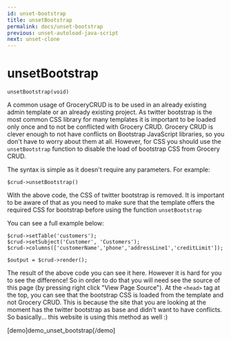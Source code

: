```yaml
---
id: unset-bootstrap
title: unsetBootstrap
permalink: docs/unset-bootstrap
previous: unset-autoload-java-script
next: unset-clone
---
```


# unsetBootstrap


<pre><code class="php">unsetBootstrap(void)</code></pre>
A common usage of GroceryCRUD is to be used in an already existing admin template or an already existing project. As twitter bootstrap is the most common CSS library for many templates it is important to be loaded only once and to not be conflicted with Grocery CRUD. Grocery CRUD is clever enough to not have conflicts on Bootstrap JavaScript libraries, so you don't have to worry about them at all. However, for CSS you should use the <code>unsetBootstrap</code> function to disable the load of bootstrap CSS from Grocery CRUD.

The syntax is simple as it doesn't require any parameters. For example:
<pre><code class="php">$crud->unsetBootstrap()</code></pre>

With the above code, the CSS of twitter bootstrap is removed. It is important to be aware of that as you need to make sure that the template offers the required CSS for bootstrap before using the function <code>unsetBootstrap</code>

You can see a full example below:
<pre><code class="php">$crud->setTable('customers');
$crud->setSubject('Customer', 'Customers');
$crud->columns(['customerName','phone','addressLine1','creditLimit']);

$output = $crud->render();</code></pre>

The result of the above code you can see it here. However it is hard for you to see the difference! So in order to do that you will need see the source of this page (by pressing right click "View Page Source"). At the <code>&lt;head&gt;</code> tag at the top, you can see that the bootstrap CSS is loaded from the template and not Grocery CRUD. This is because the site that you are looking at the moment has the twitter bootstrap as base and didn't want to have conflicts. So basically... this website is using this method as well :)

[demo]demo_unset_bootstrap[/demo]